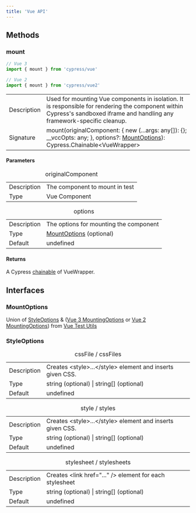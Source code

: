 ```yaml
---
title: 'Vue API'
---
```


## Methods

### mount

```js
// Vue 3
import { mount } from 'cypress/vue'

// Vue 2
import { mount } from 'cypress/vue2'
```

<table class="api-table">
  <tr>
    <td>Description</td>
    <td>
      Used for mounting Vue components in isolation. It is
      responsible for rendering the component within Cypress's sandboxed iframe and
      handling any framework-specific cleanup.
    </td>  
  </tr>
  <tr>
    <td>Signature</td>
    <td>mount(originalComponent: { new (...args: any[]): {}; __vccOpts: any; }, options?: <a href="#MountOptions">MountOptions</a>): Cypress.Chainable&lt;VueWrapper&gt;</td>
  </tr>
</table>

#### Parameters

<table class="api-table">
  <caption>originalComponent</caption>
  <tr>
    <td>Description</td>
    <td>The component to mount in test</td>
  </tr>
  <tr>
    <td>Type</td>
    <td>Vue Component</td>
  </tr>
</table>

<table class="api-table">  
  <caption>options</caption>
  <tr>
    <td>Description</td>
    <td>The options for mounting the component</td>
  </tr>
  <tr>
    <td>Type</td>
    <td> <a href="#MountOptions">MountOptions</a> (optional)</td>
  </tr>
  <tr>
    <td>Default</td>
    <td>undefined</td>
  </tr>
</table>

#### Returns

A Cypress
[chainable](/guides/core-concepts/introduction-to-cypress#Chains-of-Commands) of
VueWrapper.

## Interfaces

### MountOptions

Union of [StyleOptions](#StyleOptions) &
([Vue 3 MountingOptions](https://test-utils.vuejs.org/api/#mount) or
[Vue 2 MountingOptions](https://v1.test-utils.vuejs.org/api/options.html)) from
[Vue Test Utils](https://test-utils.vuejs.org/)

### StyleOptions

<table class="api-table">
  <caption>cssFile / cssFiles</caption>
  <tr>
    <td>Description</td>
    <td>Creates &lt;style&gt;...&lt;/style&gt; element and inserts given CSS.</td>
  </tr>
  <tr>
    <td>Type</td>
    <td>string (optional) | string[] (optional)</td>
  </tr>
  <tr>
    <td>Default</td>
    <td>undefined</td>
  </tr>
</table>

<table class="api-table">
  <caption>style / styles</caption>
  <tr>
    <td>Description</td>
    <td>Creates &lt;style&gt;...&lt;/style&gt; element and inserts given CSS.</td>
  </tr>
  <tr>
    <td>Type</td>
    <td>string (optional) | string[] (optional)</td>
  </tr>
  <tr>
    <td>Default</td>
    <td>undefined</td>
  </tr>
</table>

<table class="api-table">
  <caption>stylesheet / stylesheets</caption>
  <tr>
    <td>Description</td>
    <td>Creates &lt;link href="..." /&gt; element for each stylesheet</td>
  </tr>
  <tr>
    <td>Type</td>
    <td>string (optional) | string[] (optional)</td>
  </tr>
  <tr>
    <td>Default</td>
    <td>undefined</td>
  </tr>
</table>

